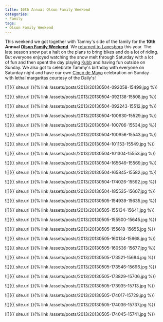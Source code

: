 ```yaml
---
title: 10th Annual Olson Family Weekend
categories:
- Family
tags:
- Olson Family Weekend
---
```


This weekend we got together with Tammy's side of the family for the **10th Annual [Olson Family Weekend](http://wiki.thingelstad.com/wiki/Olson_Family_Weekend)**. We [returned to Lanesboro](http://wiki.thingelstad.com/wiki/Olson_Family_Weekend/Lanesboro_2) this year. The late season snow put a halt on the plans to bring bikes and do a lot of riding. But everyone enjoyed watching the snow melt through Saturday with a lot of fun and then spent the day playing [Kubb](http://start.planetkubb.com) and having fun outside on Sunday. We also got to celebrate Tammy's birthday with everyone on Saturday night and have our own [Cinco de Mayo](http://en.wikipedia.org/wiki/Cinco_de_Mayo) celebration on Sunday with lethal margaritas courtesy of the Daily's!



  
   ![]({{ site.url }}{% link /assets/posts/2013/20130504-092058-15499.jpg %})
  

  
   ![]({{ site.url }}{% link /assets/posts/2013/20130504-092138-15508.jpg %})
  

  
   ![]({{ site.url }}{% link /assets/posts/2013/20130504-092243-15512.jpg %})
  

  
   ![]({{ site.url }}{% link /assets/posts/2013/20130504-100630-15529.jpg %})
  

  
   ![]({{ site.url }}{% link /assets/posts/2013/20130504-100706-15534.jpg %})
  

  
   ![]({{ site.url }}{% link /assets/posts/2013/20130504-100956-15543.jpg %})
  

  
   ![]({{ site.url }}{% link /assets/posts/2013/20130504-101153-15549.jpg %})
  

  
   ![]({{ site.url }}{% link /assets/posts/2013/20130504-101304-15553.jpg %})
  

  
   ![]({{ site.url }}{% link /assets/posts/2013/20130504-165649-15569.jpg %})
  

  
   ![]({{ site.url }}{% link /assets/posts/2013/20130504-165845-15582.jpg %})
  

  
   ![]({{ site.url }}{% link /assets/posts/2013/20130504-174026-15592.jpg %})
  

  
   ![]({{ site.url }}{% link /assets/posts/2013/20130504-185535-15607.jpg %})
  

  
   ![]({{ site.url }}{% link /assets/posts/2013/20130505-154939-15635.jpg %})
  

  
   ![]({{ site.url }}{% link /assets/posts/2013/20130505-155134-15641.jpg %})
  

  
   ![]({{ site.url }}{% link /assets/posts/2013/20130505-155500-15645.jpg %})
  

  
   ![]({{ site.url }}{% link /assets/posts/2013/20130505-155618-15655.jpg %})
  

  
   ![]({{ site.url }}{% link /assets/posts/2013/20130505-160134-15668.jpg %})
  

  
   ![]({{ site.url }}{% link /assets/posts/2013/20130505-160536-15677.jpg %})
  

  
   ![]({{ site.url }}{% link /assets/posts/2013/20130505-173521-15684.jpg %})
  

  
   ![]({{ site.url }}{% link /assets/posts/2013/20130505-173546-15696.jpg %})
  

  
   ![]({{ site.url }}{% link /assets/posts/2013/20130505-173829-15706.jpg %})
  

  
   ![]({{ site.url }}{% link /assets/posts/2013/20130505-173935-15713.jpg %})
  

  
   ![]({{ site.url }}{% link /assets/posts/2013/20130505-174017-15729.jpg %})
  

  
   ![]({{ site.url }}{% link /assets/posts/2013/20130505-174036-15737.jpg %})
  

  
   ![]({{ site.url }}{% link /assets/posts/2013/20130505-174045-15741.jpg %})
  


